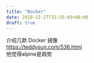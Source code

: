 ```yaml
---
title: "Docker"
date: 2018-12-27T15:55:03+08:00
draft: true
---
```


介绍几款 Docker 镜像  
https://teddysun.com/536.html  
他觉得alpine是趋势